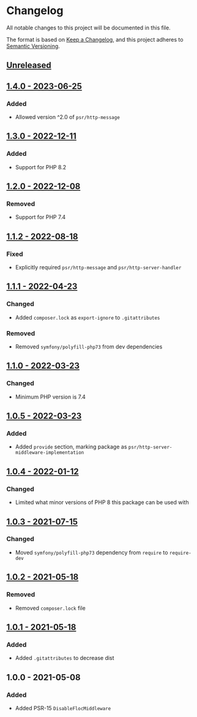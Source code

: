# Changelog
All notable changes to this project will be documented in this file.

The format is based on [Keep a Changelog](https://keepachangelog.com/en/1.0.0/),
and this project adheres to [Semantic Versioning](https://semver.org/spec/v2.0.0.html).

## [Unreleased](https://github.com/p-seven-v/disable-floc-middleware/compare/1.4.0...master)

## [1.4.0 - 2023-06-25](https://github.com/p-seven-v/disable-floc-middleware/compare/1.3.0...1.4.0)

### Added
- Allowed version ^2.0 of `psr/http-message`

## [1.3.0 - 2022-12-11](https://github.com/p-seven-v/disable-floc-middleware/compare/1.2.0...1.3.0)

### Added
- Support for PHP 8.2

## [1.2.0 - 2022-12-08](https://github.com/p-seven-v/disable-floc-middleware/compare/1.1.2...1.2.0)

### Removed
- Support for PHP 7.4

## [1.1.2 - 2022-08-18](https://github.com/p-seven-v/disable-floc-middleware/compare/1.1.1...1.1.2)

### Fixed
- Explicitly required `psr/http-message` and `psr/http-server-handler`

## [1.1.1 - 2022-04-23](https://github.com/p-seven-v/disable-floc-middleware/compare/1.1.0...1.1.1)

### Changed
- Added `composer.lock` as `export-ignore` to `.gitattributes`

### Removed
- Removed `symfony/polyfill-php73` from dev dependencies

## [1.1.0 - 2022-03-23](https://github.com/p-seven-v/disable-floc-middleware/compare/1.0.5...1.1.0)

### Changed
- Minimum PHP version is 7.4

## [1.0.5 - 2022-03-23](https://github.com/p-seven-v/disable-floc-middleware/compare/1.0.4...1.0.5)

### Added
- Added `provide` section, marking package as `psr/http-server-middleware-implementation`

## [1.0.4 - 2022-01-12](https://github.com/p-seven-v/disable-floc-middleware/compare/1.0.3...1.0.4)

### Changed
- Limited what minor versions of PHP 8 this package can be used with 

## [1.0.3 - 2021-07-15](https://github.com/p-seven-v/disable-floc-middleware/compare/1.0.2...1.0.3)

### Changed
- Moved `symfony/polyfill-php73` dependency from `require` to `require-dev`

## [1.0.2 - 2021-05-18](https://github.com/p-seven-v/disable-floc-middleware/compare/1.0.1...1.0.2)

### Removed
- Removed `composer.lock` file

## [1.0.1 - 2021-05-18](https://github.com/p-seven-v/disable-floc-middleware/compare/1.0.0...1.0.1)

### Added 
- Added `.gitattributes` to decrease dist

## 1.0.0 - 2021-05-08

### Added
- Added PSR-15 `DisableFlocMiddleware`
